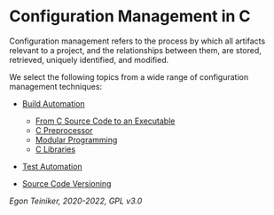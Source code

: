 # Configuration Management in C

Configuration management refers to the process by which all artifacts relevant to a project, and the relationships between them, are stored, retrieved, uniquely identified, and modified.

We select the following topics from a wide range of configuration management techniques:

* [Build Automation](building)
   * [From C Source Code to an Executable](c-build-steps)
   * [C Preprocessor](../c-advanced/preprocessor)
   * [Modular Programming](../programming-c/c-advanced/modules)
   * [C Libraries](building/string-operations-lib-static)

* [Test Automation](testing)

* [Source Code Versioning](versioning) 

        
*Egon Teiniker, 2020-2022, GPL v3.0*         
